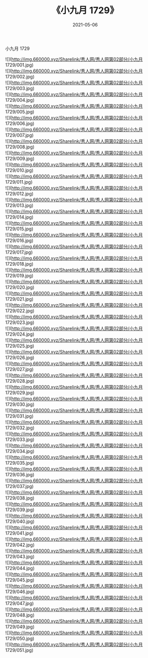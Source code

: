 ﻿---
layout: post
title:  《小九月 1729》
date:   2021-05-06
img: http://img.660000.xyz/Sharelink/秀人网/秀人网第02部分/小九月 1729/000.jpg
categories: [美女, 清纯, 唯美]
---

小九月 1729

  ![](http://img.660000.xyz/Sharelink/秀人网/秀人网第02部分/小九月 1729/001.jpg) <br> ![](http://img.660000.xyz/Sharelink/秀人网/秀人网第02部分/小九月 1729/002.jpg) <br> ![](http://img.660000.xyz/Sharelink/秀人网/秀人网第02部分/小九月 1729/003.jpg) <br> ![](http://img.660000.xyz/Sharelink/秀人网/秀人网第02部分/小九月 1729/004.jpg) <br> ![](http://img.660000.xyz/Sharelink/秀人网/秀人网第02部分/小九月 1729/005.jpg) <br> ![](http://img.660000.xyz/Sharelink/秀人网/秀人网第02部分/小九月 1729/006.jpg) <br> ![](http://img.660000.xyz/Sharelink/秀人网/秀人网第02部分/小九月 1729/007.jpg) <br> ![](http://img.660000.xyz/Sharelink/秀人网/秀人网第02部分/小九月 1729/008.jpg) <br> ![](http://img.660000.xyz/Sharelink/秀人网/秀人网第02部分/小九月 1729/009.jpg) <br> ![](http://img.660000.xyz/Sharelink/秀人网/秀人网第02部分/小九月 1729/010.jpg) <br> ![](http://img.660000.xyz/Sharelink/秀人网/秀人网第02部分/小九月 1729/011.jpg) <br> ![](http://img.660000.xyz/Sharelink/秀人网/秀人网第02部分/小九月 1729/012.jpg) <br> ![](http://img.660000.xyz/Sharelink/秀人网/秀人网第02部分/小九月 1729/013.jpg) <br> ![](http://img.660000.xyz/Sharelink/秀人网/秀人网第02部分/小九月 1729/014.jpg) <br> ![](http://img.660000.xyz/Sharelink/秀人网/秀人网第02部分/小九月 1729/015.jpg) <br> ![](http://img.660000.xyz/Sharelink/秀人网/秀人网第02部分/小九月 1729/016.jpg) <br> ![](http://img.660000.xyz/Sharelink/秀人网/秀人网第02部分/小九月 1729/017.jpg) <br> ![](http://img.660000.xyz/Sharelink/秀人网/秀人网第02部分/小九月 1729/018.jpg) <br> ![](http://img.660000.xyz/Sharelink/秀人网/秀人网第02部分/小九月 1729/019.jpg) <br> ![](http://img.660000.xyz/Sharelink/秀人网/秀人网第02部分/小九月 1729/020.jpg) <br> ![](http://img.660000.xyz/Sharelink/秀人网/秀人网第02部分/小九月 1729/021.jpg) <br> ![](http://img.660000.xyz/Sharelink/秀人网/秀人网第02部分/小九月 1729/022.jpg) <br> ![](http://img.660000.xyz/Sharelink/秀人网/秀人网第02部分/小九月 1729/023.jpg) <br> ![](http://img.660000.xyz/Sharelink/秀人网/秀人网第02部分/小九月 1729/024.jpg) <br> ![](http://img.660000.xyz/Sharelink/秀人网/秀人网第02部分/小九月 1729/025.jpg) <br> ![](http://img.660000.xyz/Sharelink/秀人网/秀人网第02部分/小九月 1729/026.jpg) <br> ![](http://img.660000.xyz/Sharelink/秀人网/秀人网第02部分/小九月 1729/027.jpg) <br> ![](http://img.660000.xyz/Sharelink/秀人网/秀人网第02部分/小九月 1729/028.jpg) <br> ![](http://img.660000.xyz/Sharelink/秀人网/秀人网第02部分/小九月 1729/029.jpg) <br> ![](http://img.660000.xyz/Sharelink/秀人网/秀人网第02部分/小九月 1729/030.jpg) <br> ![](http://img.660000.xyz/Sharelink/秀人网/秀人网第02部分/小九月 1729/031.jpg) <br> ![](http://img.660000.xyz/Sharelink/秀人网/秀人网第02部分/小九月 1729/032.jpg) <br> ![](http://img.660000.xyz/Sharelink/秀人网/秀人网第02部分/小九月 1729/033.jpg) <br> ![](http://img.660000.xyz/Sharelink/秀人网/秀人网第02部分/小九月 1729/034.jpg) <br> ![](http://img.660000.xyz/Sharelink/秀人网/秀人网第02部分/小九月 1729/035.jpg) <br> ![](http://img.660000.xyz/Sharelink/秀人网/秀人网第02部分/小九月 1729/036.jpg) <br> ![](http://img.660000.xyz/Sharelink/秀人网/秀人网第02部分/小九月 1729/037.jpg) <br> ![](http://img.660000.xyz/Sharelink/秀人网/秀人网第02部分/小九月 1729/038.jpg) <br> ![](http://img.660000.xyz/Sharelink/秀人网/秀人网第02部分/小九月 1729/039.jpg) <br> ![](http://img.660000.xyz/Sharelink/秀人网/秀人网第02部分/小九月 1729/040.jpg) <br> ![](http://img.660000.xyz/Sharelink/秀人网/秀人网第02部分/小九月 1729/041.jpg) <br> ![](http://img.660000.xyz/Sharelink/秀人网/秀人网第02部分/小九月 1729/042.jpg) <br> ![](http://img.660000.xyz/Sharelink/秀人网/秀人网第02部分/小九月 1729/043.jpg) <br> ![](http://img.660000.xyz/Sharelink/秀人网/秀人网第02部分/小九月 1729/044.jpg) <br> ![](http://img.660000.xyz/Sharelink/秀人网/秀人网第02部分/小九月 1729/045.jpg) <br> ![](http://img.660000.xyz/Sharelink/秀人网/秀人网第02部分/小九月 1729/046.jpg) <br> ![](http://img.660000.xyz/Sharelink/秀人网/秀人网第02部分/小九月 1729/047.jpg) <br> ![](http://img.660000.xyz/Sharelink/秀人网/秀人网第02部分/小九月 1729/048.jpg) <br> ![](http://img.660000.xyz/Sharelink/秀人网/秀人网第02部分/小九月 1729/049.jpg) <br> ![](http://img.660000.xyz/Sharelink/秀人网/秀人网第02部分/小九月 1729/050.jpg) <br> ![](http://img.660000.xyz/Sharelink/秀人网/秀人网第02部分/小九月 1729/051.jpg) <br>